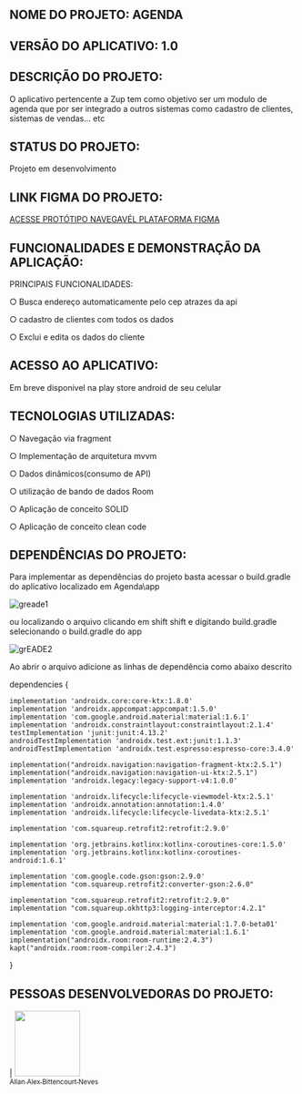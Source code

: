 ## NOME DO PROJETO: AGENDA

## VERSÃO DO APLICATIVO: 1.0

## DESCRIÇÃO DO PROJETO:

O aplicativo  pertencente a Zup tem como objetivo ser um modulo de agenda que por ser integrado a outros sistemas como cadastro de clientes, sistemas de vendas... etc 
## STATUS DO PROJETO:

Projeto em desenvolvimento

## LINK FIGMA DO PROJETO:
<a href="https://www.figma.com/file/1aHLQEI1eDPqVoboFqTVoD/Agenda?node-id=0%3A1" target="_blank">ACESSE PROTÓTIPO NAVEGAVÉL PLATAFORMA FIGMA</a>


## FUNCIONALIDADES E DEMONSTRAÇÃO DA APLICAÇÃO:

PRINCIPAIS FUNCIONALIDADES:

○ Busca endereço automaticamente pelo cep atrazes da api

○ cadastro de clientes com todos os dados

○ Exclui e edita os dados do cliente







## ACESSO AO APLICATIVO:

Em breve disponivel na play store android de seu celular

## TECNOLOGIAS UTILIZADAS:

○ Navegação via fragment

○ Implementação de arquitetura mvvm

○ Dados dinâmicos(consumo de API)

○ utilização de bando de dados Room

○ Aplicação de conceito SOLID

○ Aplicação de conceito clean code

## DEPENDÊNCIAS DO PROJETO:
Para implementar as dependências do projeto basta acessar o build.gradle do aplicativo localizado em Agenda\app

![greade1](https://user-images.githubusercontent.com/102183303/185227636-901762e3-3175-46b6-9a8f-0429271d1c2d.JPG)


ou localizando o arquivo  clicando em  shift shift e digitando build.gradle selecionando o build.gradle do app

![grEADE2](https://user-images.githubusercontent.com/102183303/185227742-5881f3e7-cfa0-49e8-a5e7-9667f42e751d.JPG)


Ao abrir o arquivo adicione as linhas de dependência como abaixo descrito

dependencies {

    implementation 'androidx.core:core-ktx:1.8.0'
    implementation 'androidx.appcompat:appcompat:1.5.0'
    implementation 'com.google.android.material:material:1.6.1'
    implementation 'androidx.constraintlayout:constraintlayout:2.1.4'
    testImplementation 'junit:junit:4.13.2'
    androidTestImplementation 'androidx.test.ext:junit:1.1.3'
    androidTestImplementation 'androidx.test.espresso:espresso-core:3.4.0'

    implementation("androidx.navigation:navigation-fragment-ktx:2.5.1")
    implementation("androidx.navigation:navigation-ui-ktx:2.5.1")
    implementation 'androidx.legacy:legacy-support-v4:1.0.0'

    implementation 'androidx.lifecycle:lifecycle-viewmodel-ktx:2.5.1'
    implementation 'androidx.annotation:annotation:1.4.0'
    implementation 'androidx.lifecycle:lifecycle-livedata-ktx:2.5.1'

    implementation 'com.squareup.retrofit2:retrofit:2.9.0'

    implementation 'org.jetbrains.kotlinx:kotlinx-coroutines-core:1.5.0'
    implementation 'org.jetbrains.kotlinx:kotlinx-coroutines-android:1.6.1'

    implementation 'com.google.code.gson:gson:2.9.0'
    implementation "com.squareup.retrofit2:converter-gson:2.6.0"

    implementation "com.squareup.retrofit2:retrofit:2.9.0"
    implementation "com.squareup.okhttp3:logging-interceptor:4.2.1"

    implementation 'com.google.android.material:material:1.7.0-beta01'
    implementation 'com.google.android.material:material:1.6.1'
    implementation("androidx.room:room-runtime:2.4.3")
    kapt("androidx.room:room-compiler:2.4.3")
}

## PESSOAS DESENVOLVEDORAS DO PROJETO:

| [<img src="https://avatars.githubusercontent.com/u/94246969?s=400&u=fc440c507c176ecc3e7cf8f069f9e080310f8746&v=4" width=115><br><sub>Allan Alex Bittencourt Neves</sub>](https://github.com/allanzup) 
